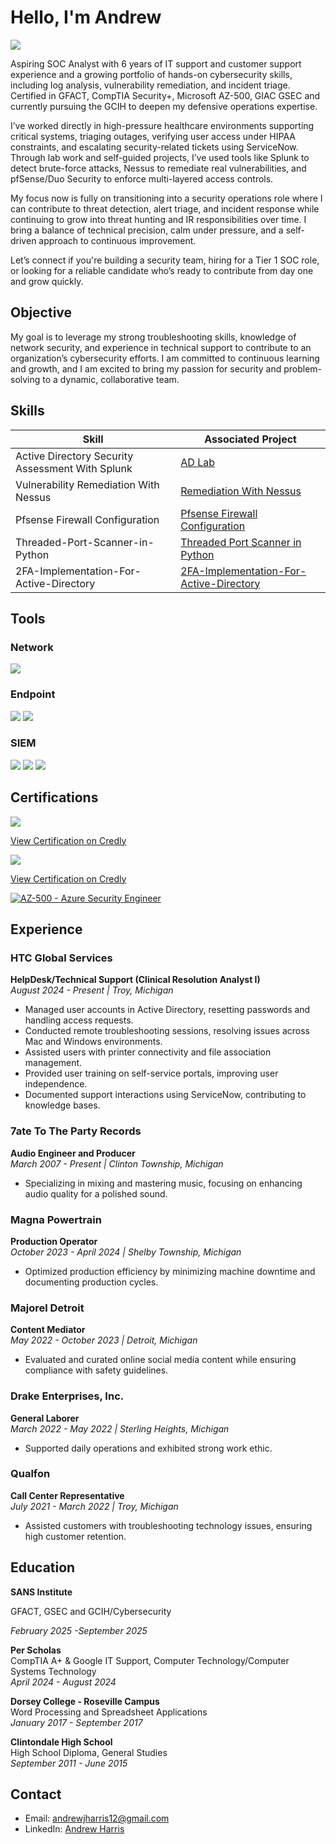# Hello, I'm Andrew
<a href="https://linkedin.com/in/andrewjharris8/"><img src="https://img.shields.io/badge/-LinkedIn-0072b1?&style=for-the-badge&logo=linkedin&logoColor=white" /></a>



Aspiring SOC Analyst with 6 years of IT support and customer support experience and a growing portfolio of hands-on cybersecurity skills, including log analysis, vulnerability remediation, and incident triage. Certified in GFACT, CompTIA Security+, Microsoft AZ-500, GIAC GSEC and currently pursuing the GCIH to deepen my defensive operations expertise.

I’ve worked directly in high-pressure healthcare environments supporting critical systems, triaging outages, verifying user access under HIPAA constraints, and escalating security-related tickets using ServiceNow. Through lab work and self-guided projects, I’ve used tools like Splunk to detect brute-force attacks, Nessus to remediate real vulnerabilities, and pfSense/Duo Security to enforce multi-layered access controls.

My focus now is fully on transitioning into a security operations role where I can contribute to threat detection, alert triage, and incident response while continuing to grow into threat hunting and IR responsibilities over time. I bring a balance of technical precision, calm under pressure, and a self-driven approach to continuous improvement.

Let’s connect if you're building a security team, hiring for a Tier 1 SOC role, or looking for a reliable candidate who’s ready to contribute from day one and grow quickly.
## Objective


My goal is to leverage my strong troubleshooting skills, knowledge of network security, and experience in technical support to contribute to an organization’s cybersecurity efforts. I am committed to continuous learning and growth, and I am excited to bring my passion for security and problem-solving to a dynamic, collaborative team.




## Skills


| Skill                                         | Associated Project         |
|-----------------------------------------------|----------------------------|
| Active Directory Security Assessment With Splunk          | <a href="https://github.com/andrewjharrisportfolio/-Active-Directory-Security-Assessment-with-Splunk-Integration/tree/main"> AD Lab</a>|
| Vulnerability Remediation With Nessus | <a href="https://github.com/andrewjharrisportfolio/Vulnerability-Remediation-With-Nessus/tree/main">Remediation With Nessus</a>|
| Pfsense Firewall Configuration | <a href="https://github.com/andrewjharrisportfolio/pfSense-Firewall-VM-Lab">Pfsense Firewall Configuration</a>|
| Threaded-Port-Scanner-in-Python | <a href="https://github.com/andrewjharrisportfolio/Threaded-Port-Scanner-in-Python">Threaded Port Scanner in Python</a>|
| 2FA-Implementation-For-Active-Directory | <a href="https://github.com/andrewjharrisportfolio/MFA-Implementation-For-Active-Directory/blob/main/README.md">2FA-Implementation-For-Active-Directory</a>|
## Tools


### Network
<div>
    <img src="https://img.shields.io/badge/-Wireshark-1679A7?&style=for-the-badge&logo=Wireshark&logoColor=white" />
  
</div>

### Endpoint
<div>
    <img src="https://img.shields.io/badge/-Microsoft_Defender_for_Endpoint-00A4EF?&style=for-the-badge&logo=Microsoft&logoColor=white" />
    <img src="https://img.shields.io/badge/-Velociraptor-4B275F?&style=for-the-badge&logo=Velociraptor&logoColor=white" />
</div>

### SIEM
<div>
    <img src="https://img.shields.io/badge/-Microsoft_Sentinel-0078D4?&style=for-the-badge&logo=Microsoft&logoColor=white" />
    <img src="https://img.shields.io/badge/-Splunk-000000?&style=for-the-badge&logo=Splunk&logoColor=white" />
    <img src="https://img.shields.io/badge/-Elastic-005571?&style=for-the-badge&logo=Elastic&logoColor=white" />
</div>

## Certifications

<div>
<img src="https://img.shields.io/badge/-Security%2B-FF0000?&style=for-the-badge&logo=CompTIA&logoColor=white" />

    
  [View Certification on Credly](https://www.credly.com/badges/cef8f254-88b9-4935-b002-bdc78cfeb43e/public_url)  
    
<img src="https://img.shields.io/badge/-A%2B-4D4D4D?&style=for-the-badge&logo=CompTIA&logoColor=white" />


[View Certification on Credly](https://www.credly.com/badges/d6f76893-f25e-46e5-b380-3d285ee6d73b)

[![AZ-500 - Azure Security Engineer](https://img.shields.io/badge/AZ--500-Azure_Security_Engineer-2ea44f)](https://learn.microsoft.com/api/credentials/share/en-us/AndrewHarris-1272/19DF8BF95AD43DD7?sharingId=C16A570FF06800C4)




## Experience  

### HTC Global Services  
**HelpDesk/Technical Support (Clinical Resolution Analyst I)**  
*August 2024 - Present | Troy, Michigan*  
- Managed user accounts in Active Directory, resetting passwords and handling access requests.  
- Conducted remote troubleshooting sessions, resolving issues across Mac and Windows environments.  
- Assisted users with printer connectivity and file association management.  
- Provided user training on self-service portals, improving user independence.  
- Documented support interactions using ServiceNow, contributing to knowledge bases.

### 7ate To The Party Records  
**Audio Engineer and Producer**  
*March 2007 - Present | Clinton Township, Michigan*  
- Specializing in mixing and mastering music, focusing on enhancing audio quality for a polished sound.

### Magna Powertrain  
**Production Operator**  
*October 2023 - April 2024 | Shelby Township, Michigan*  
- Optimized production efficiency by minimizing machine downtime and documenting production cycles.

### Majorel Detroit  
**Content Mediator**  
*May 2022 - October 2023 | Detroit, Michigan*  
- Evaluated and curated online social media content while ensuring compliance with safety guidelines.

### Drake Enterprises, Inc.  
**General Laborer**  
*March 2022 - May 2022 | Sterling Heights, Michigan*  
- Supported daily operations and exhibited strong work ethic.

### Qualfon  
**Call Center Representative**  
*July 2021 - March 2022 | Troy, Michigan*  
- Assisted customers with troubleshooting technology issues, ensuring high customer retention.

## Education 

**SANS Institute**

GFACT, GSEC and GCIH/Cybersecurity

*February 2025 -September 2025*

**Per Scholas**  
CompTIA A+ & Google IT Support, Computer Technology/Computer Systems Technology  
*April 2024 - August 2024*

**Dorsey College - Roseville Campus**  
Word Processing and Spreadsheet Applications  
*January 2017 - September 2017*

**Clintondale High School**  
High School Diploma, General Studies  
*September 2011 - June 2015*

## Contact
- Email: andrewjharris12@gmail.com
- LinkedIn: [Andrew Harris](https://www.linkedin.com/in/andrewjharris8)
